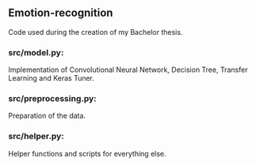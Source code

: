 ## Emotion-recognition

Code used during the creation of my Bachelor thesis.

### src/model.py: 
Implementation of Convolutional Neural Network, Decision Tree, Transfer Learning and Keras Tuner.

### src/preprocessing.py:
Preparation of the data.

### src/helper.py:
Helper functions and scripts for everything else.
